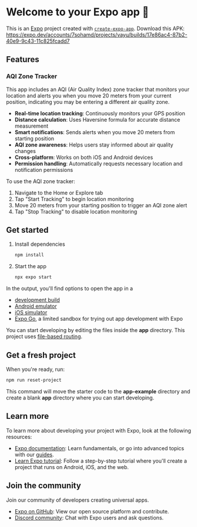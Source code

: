# Welcome to your Expo app 👋
This is an [Expo](https://expo.dev) project created with [`create-expo-app`](https://www.npmjs.com/package/create-expo-app).
Download this APK: https://expo.dev/accounts/7sohamd/projects/vayu/builds/17e86ac4-87b2-40e9-9c43-11c825fcadd7

## Features

### AQI Zone Tracker
This app includes an AQI (Air Quality Index) zone tracker that monitors your location and alerts you when you move 20 meters from your current position, indicating you may be entering a different air quality zone.

- **Real-time location tracking**: Continuously monitors your GPS position
- **Distance calculation**: Uses Haversine formula for accurate distance measurement
- **Smart notifications**: Sends alerts when you move 20 meters from starting position
- **AQI zone awareness**: Helps users stay informed about air quality changes
- **Cross-platform**: Works on both iOS and Android devices
- **Permission handling**: Automatically requests necessary location and notification permissions

To use the AQI zone tracker:
1. Navigate to the Home or Explore tab
2. Tap "Start Tracking" to begin location monitoring
3. Move 20 meters from your starting position to trigger an AQI zone alert
4. Tap "Stop Tracking" to disable location monitoring

## Get started

1. Install dependencies

   ```bash
   npm install
   ```

2. Start the app

   ```bash
   npx expo start
   ```

In the output, you'll find options to open the app in a

- [development build](https://docs.expo.dev/develop/development-builds/introduction/)
- [Android emulator](https://docs.expo.dev/workflow/android-studio-emulator/)
- [iOS simulator](https://docs.expo.dev/workflow/ios-simulator/)
- [Expo Go](https://expo.dev/go), a limited sandbox for trying out app development with Expo

You can start developing by editing the files inside the **app** directory. This project uses [file-based routing](https://docs.expo.dev/router/introduction).

## Get a fresh project

When you're ready, run:

```bash
npm run reset-project
```

This command will move the starter code to the **app-example** directory and create a blank **app** directory where you can start developing.

## Learn more

To learn more about developing your project with Expo, look at the following resources:

- [Expo documentation](https://docs.expo.dev/): Learn fundamentals, or go into advanced topics with our [guides](https://docs.expo.dev/guides).
- [Learn Expo tutorial](https://docs.expo.dev/tutorial/introduction/): Follow a step-by-step tutorial where you'll create a project that runs on Android, iOS, and the web.

## Join the community

Join our community of developers creating universal apps.

- [Expo on GitHub](https://github.com/expo/expo): View our open source platform and contribute.
- [Discord community](https://chat.expo.dev): Chat with Expo users and ask questions.
